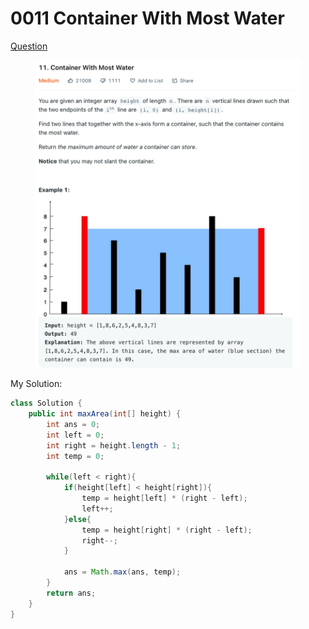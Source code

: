 # 0011 Container With Most Water

[Question](https://leetcode.com/problems/container-with-most-water/)

<figure><img src="../.gitbook/assets/image (1).png" alt=""><figcaption></figcaption></figure>





My Solution:

```java
class Solution {
    public int maxArea(int[] height) {
        int ans = 0;
        int left = 0;
        int right = height.length - 1;
        int temp = 0;
        
        while(left < right){
            if(height[left] < height[right]){
                temp = height[left] * (right - left);
                left++;
            }else{
                temp = height[right] * (right - left);
                right--;
            }
            
            ans = Math.max(ans, temp);
        }
        return ans;
    }
}
```

